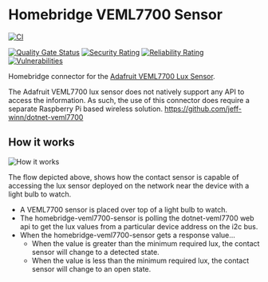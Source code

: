 # Homebridge VEML7700 Sensor
[![CI](https://github.com/jeff-winn/homebridge-veml7700-sensor/actions/workflows/build.yml/badge.svg)](https://github.com/jeff-winn/homebridge-veml7700-sensor/actions/workflows/build.yml) 

[![Quality Gate Status](https://sonarcloud.io/api/project_badges/measure?project=jeff-winn_homebridge-veml7700-sensor&metric=alert_status)](https://sonarcloud.io/summary/new_code?id=jeff-winn_homebridge-veml7700-sensor) [![Security Rating](https://sonarcloud.io/api/project_badges/measure?project=jeff-winn_homebridge-veml7700-sensor&metric=security_rating)](https://sonarcloud.io/summary/new_code?id=jeff-winn_homebridge-veml7700-sensor) [![Reliability Rating](https://sonarcloud.io/api/project_badges/measure?project=jeff-winn_homebridge-veml7700-sensor&metric=reliability_rating)](https://sonarcloud.io/summary/new_code?id=jeff-winn_homebridge-veml7700-sensor) [![Vulnerabilities](https://sonarcloud.io/api/project_badges/measure?project=jeff-winn_homebridge-veml7700-sensor&metric=vulnerabilities)](https://sonarcloud.io/summary/new_code?id=jeff-winn_homebridge-veml7700-sensor)

Homebridge connector for the [Adafruit VEML7700 Lux Sensor](https://www.adafruit.com/product/4162).

The Adafruit VEML7700 lux sensor does not natively support any API to access the information. As such, the use of this connector does require a separate Raspberry Pi based wireless solution.
https://github.com/jeff-winn/dotnet-veml7700

## How it works
![How it works](https://user-images.githubusercontent.com/6961614/136791415-14b63900-09fa-4b8f-bfc7-b4edc6aafaea.png)

The flow depicted above, shows how the contact sensor is capable of accessing the lux sensor deployed on the network near the device with a light bulb to watch.
- A VEML7700 sensor is placed over top of a light bulb to watch.
- The homebridge-veml7700-sensor is polling the dotnet-veml7700 web api to get the lux values from a particular device address on the i2c bus.
- When the homebridge-veml7700-sensor gets a response value...
  - When the value is greater than the minimum required lux, the contact sensor will change to a detected state.
  - When the value is less than the minimum required lux, the contact sensor will change to an open state.